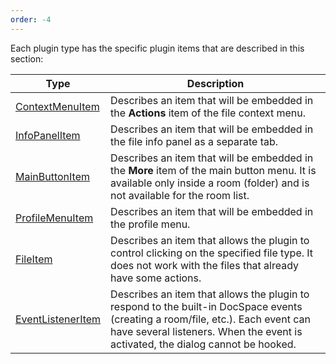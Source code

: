 ```yaml
---
order: -4
---
```


Each plugin type has the specific plugin items that are described in this section:

| Type                                            | Description                                                                                                                                                                                                        |
| ----------------------------------------------- | ------------------------------------------------------------------------------------------------------------------------------------------------------------------------------------------------------------------ |
| [ContextMenuItem](ContextMenuItem/index.md)     | Describes an item that will be embedded in the **Actions** item of the file context menu.                                                                                                                          |
| [InfoPanelItem](InfoPanelItem/index.md)         | Describes an item that will be embedded in the file info panel as a separate tab.                                                                                                                                  |
| [MainButtonItem](MainButtonItem/index.md)       | Describes an item that will be embedded in the **More** item of the main button menu. It is available only inside a room (folder) and is not available for the room list.                                          |
| [ProfileMenuItem](ProfileMenuItem/index.md)     | Describes an item that will be embedded in the profile menu.                                                                                                                                                       |
| [FileItem](FileItem/index.md)                   | Describes an item that allows the plugin to control clicking on the specified file type. It does not work with the files that already have some actions.                                                           |
| [EventListenerItem](EventListenerItem/index.md) | Describes an item that allows the plugin to respond to the built-in DocSpace events (creating a room/file, etc.). Each event can have several listeners. When the event is activated, the dialog cannot be hooked. |
